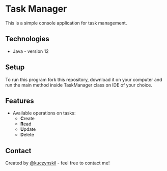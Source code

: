 # Task Manager
This is a simple console application for task management.

## Technologies
* Java - version 12

## Setup
To run this program fork this repository, download it on your computer and run the main method inside TaskManager class on IDE of your choice.

## Features
* Available operations on tasks:
  * **C**reate
  * **R**ead
  * **U**pdate
  * **D**elete
       
## Contact
Created by [@kuczynskil](https://www.github.com/kuczynskil) - feel free to contact me!


